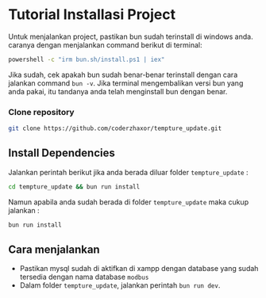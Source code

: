 # Tutorial Installasi Project
Untuk menjalankan project, pastikan bun sudah terinstall di windows anda. caranya dengan menjalankan command berikut di terminal:

```bash
powershell -c "irm bun.sh/install.ps1 | iex"
```

Jika sudah, cek apakah bun sudah benar-benar terinstall dengan cara jalankan command `bun -v`. Jika terminal mengembalikan versi bun yang anda pakai, itu tandanya anda telah menginstall bun dengan benar.
### Clone repository

```bash
git clone https://github.com/coderzhaxor/tempture_update.git
```


## Install Dependencies
Jalankan perintah berikut jika anda berada diluar folder `tempture_update` :
```bash
cd tempture_update && bun run install
```

Namun apabila anda sudah berada di folder `tempture_update` maka cukup jalankan :
```bash
bun run install
```

## Cara menjalankan
- Pastikan mysql sudah di aktifkan di xampp dengan database yang sudah tersedia dengan nama database `modbus`
- Dalam folder `tempture_update`, jalankan perintah `bun run dev`.
